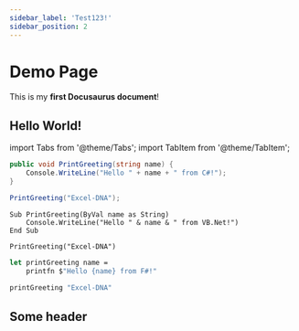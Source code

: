 ```yaml
---
sidebar_label: 'Test123!'
sidebar_position: 2
---
```

# Demo Page

This is my **first Docusaurus document**!

## Hello World!

import Tabs from '@theme/Tabs';
import TabItem from '@theme/TabItem';

<Tabs>
<TabItem value="csharp" label="C#">

```csharp
public void PrintGreeting(string name) {
    Console.WriteLine("Hello " + name + " from C#!");
}

PrintGreeting("Excel-DNA");
```

</TabItem>
<TabItem value="vbnet" label="VB.Net">

```vbnet
Sub PrintGreeting(ByVal name as String)
    Console.WriteLine("Hello " & name & " from VB.Net!")
End Sub

PrintGreeting("Excel-DNA")
```

</TabItem>
<TabItem value="fsharp" label="F#">

```fsharp
let printGreeting name =
    printfn $"Hello {name} from F#!"
    
printGreeting "Excel-DNA"
```

</TabItem>
</Tabs>

## Some header